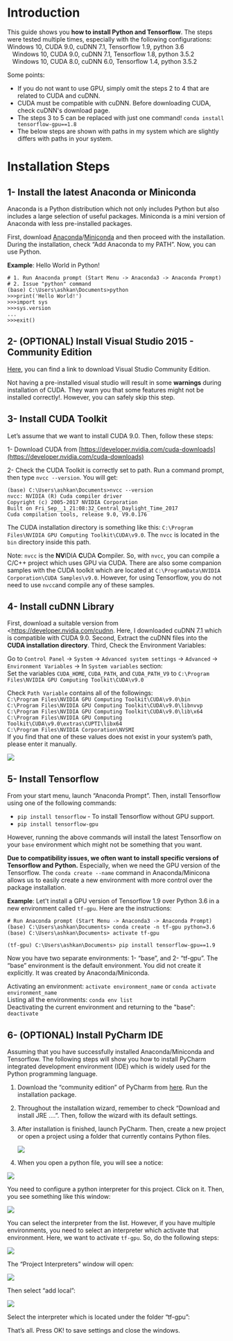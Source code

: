 # Introduction

This guide shows you **how to install Python and Tensorflow**. The steps were tested multiple times, especially with the following configurations:<br>   Windows 10, CUDA 9.0, cuDNN 7.1, Tensorflow 1.9, python 3.6<br>&nbsp;&nbsp;&nbsp;Windows 10, CUDA 9.0, cuDNN 7.1, Tensorflow 1.8, python 3.5.2<br>
&nbsp;&nbsp;&nbsp;Windows 10, CUDA 8.0, cuDNN 6.0, Tensorflow 1.4, python 3.5.2<br>

Some points:<br>

- If you do not want to use GPU, simply omit the steps 2 to 4 that are related to CUDA and cuDNN.
- CUDA must be compatible with cuDNN. Before downloading CUDA, check cuDNN's download page.
- The steps 3 to 5 can be replaced with just one command! `conda install tensorflow-gpu==1.8`
- The below steps are shown with paths in my system which are slightly differs with paths in your system.


# Installation Steps

## 1- Install the latest Anaconda or Miniconda

Anaconda is a Python distribution which not only includes Python but also includes a large selection of useful packages. Miniconda is a mini version of Anaconda with less pre-installed packages.

First, download [Anaconda](https://www.anaconda.com/distribution/)/[Miniconda](https://docs.conda.io/en/latest/miniconda.html) and then proceed with the installation. During the installation, check “Add Anaconda to my PATH”. Now, you can use Python.

**Example**: Hello World in Python!

```
# 1. Run Anaconda prompt (Start Menu -> Anaconda3 -> Anaconda Prompt)
# 2. Issue "python" command
(base) C:\Users\ashkan\Documents>python
>>>print('Hello World!')
>>>import sys
>>>sys.version
...
>>>exit()
```

## 2- (OPTIONAL) Install Visual Studio 2015 - Community Edition

[Here](https://stackoverflow.com/questions/44290672/how-to-download-visual-studio-community-edition-2015-not-2017), you can find a link to download Visual Studio Community Edition.

Not having a pre-installed visual studio will result in some **warnings** during installation of CUDA. They warn you that some features might not be installed correctly!. However, you can safely skip this step.

## 3- Install CUDA Toolkit

Let’s assume that we want to install CUDA 9.0. Then, follow these steps:

1- Download CUDA from [https://developer.nvidia.com/cuda-downloads](https://developer.nvidia.com/cuda-downloads)

2- Check the CUDA Toolkit is correctly set to path. Run a command prompt, then type `nvcc --version`. You will get:

```
(base) C:\Users\ashkan\Documents>nvcc --version
nvcc: NVIDIA (R) Cuda compiler driver
Copyright (c) 2005-2017 NVIDIA Corporation
Built on Fri_Sep__1_21:08:32_Central_Daylight_Time_2017
Cuda compilation tools, release 9.0, V9.0.176
```

The CUDA installation directory is something like this: `C:\Program Files\NVIDIA GPU Computing Toolkit\CUDA\v9.0`. The `nvcc` is located in the `bin` directory inside this path. 

Note: `nvcc` is the **NV**IDIA **C**UDA **C**ompiler. So, with `nvcc`, you can compile a C/C++ project which uses GPU via CUDA. There are also some companion samples with the CUDA toolkit which are located at `C:\ProgramData\NVIDIA Corporation\CUDA Samples\v9.0`. However, for using Tensorflow, you do not need to use `nvcc`and compile any of these samples.

## 4- Install cuDNN Library

First, download a suitable version from <https://developer.nvidia.com/cudnn. Here, I downloaded cuDNN 7.1 which is compatible with CUDA 9.0. Second, Extract the cuDNN files into the **CUDA installation directory**. Third, Check the Environment Variables: 

Go to `Control Panel` -> `System` -> `Advanced system settings` -> `Advanced` -> `Environment Variables` -> In  `System variables` section:<br> Set the variables `CUDA_HOME`, `CUDA_PATH`, and `CUDA_PATH_V9` to `C:\Program Files\NVIDIA GPU Computing Toolkit\CUDA\v9.0`

Check `Path Variable` contains all of the followings:<br>`C:\Program Files\NVIDIA GPU Computing Toolkit\CUDA\v9.0\bin`<br>`C:\Program Files\NVIDIA GPU Computing Toolkit\CUDA\v9.0\libnvvp`<br>`C:\Program Files\NVIDIA GPU Computing Toolkit\CUDA\v9.0\lib\x64`<br>`C:\Program Files\NVIDIA GPU Computing Toolkit\CUDA\v9.0\extras\CUPTI\libx64`<br>`C:\Program Files\NVIDIA Corporation\NVSMI`<br>If you find that one of these values does not exist in your system’s path, please enter it manually.

![](./tf_install_windows_fig1_system_path.png)

## 5- Install Tensorflow

From your start menu, launch “Anaconda Prompt”. Then, install Tensorflow using one of the following commands:

- `pip install tensorflow` -  To install Tensorflow without GPU support.
- `pip install tensorflow-gpu`

However, running the above commands will install the latest Tensorflow on your `base` environment which might not be something that you want. 

**Due to compatibility issues, we often want to install specific versions of Tensorflow and Python.** Especially, when we need the GPU version of the Tensorflow. The `conda create --name` command in Anaconda/Minicona allows us to easily create a new environment with more control over the package installation.

**Example**: Let't install a GPU version of Tensorflow 1.9 over Python 3.6 in a new environment called `tf-gpu`. Here are the instructions:

```shell
# Run Anaconda prompt (Start Menu -> Anaconda3 -> Anaconda Prompt)
(base) C:\Users\ashkan\Documents> conda create -n tf-gpu python=3.6
(base) C:\Users\ashkan\Documents> activate tf-gpu

(tf-gpu) C:\Users\ashkan\Documents> pip install tensorflow-gpu==1.9
```

Now you have two separate environments: 1- “base”, and 2- “tf-gpu”. The “base” environment is the default environment. You did not create it explicitly. It was created by Anaconda/Miniconda. 

Activating an environment: `activate environment_name` or `conda activate environment_name` <br>Listing all the environments:  `conda env list`<br>Deactivating the current environment and returning to the "base": `deactivate`

## 6- (OPTIONAL) Install PyCharm IDE

Assuming that you have successfully installed Anaconda/Miniconda and Tensorflow. The following steps will show you  how to install PyCharm integrated development environment (IDE) which is widely used for the Python programming language.

1. Download the “community edition” of PyCharm from [here](https://www.jetbrains.com/pycharm/download/#section=windows). Run the installation package.

2. Throughout the installation wizard, remember to check “Download and install JRE ….”. Then, follow the
   wizard with its default settings.

3. After installation is finished, launch PyCharm. Then, create a new project or open a project using a
   folder that currently contains Python files.

   ![](./pycharm-1.png)

4. When you open a python file, you will see a notice:

![](./pycharm-2.png)

You need to configure a python interpreter for this project. Click on it. Then, you see something like this window:

![](./pycharm-3.png)

You can select the interpreter from the list. However, if you have multiple environments, you need
to select an interpreter which activate that environment. Here, we want to activate  `tf-gpu`. So, do the following steps:

![](./pycharm-4.png)

The “Project Interpreters” window will open:

![](./pycharm-5.png)

Then select “add local”:

![](./pycharm-6.png)

Select the interpreter which is located under the folder “tf-gpu”:

[](./pycharm-7.png)

That’s all. Press OK! to save settings and close the windows.
